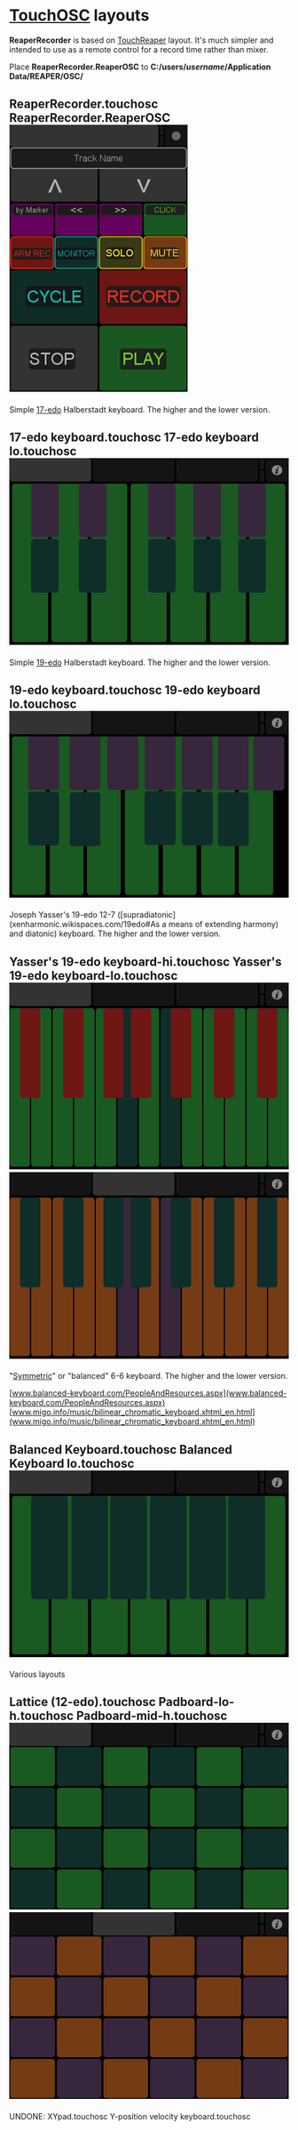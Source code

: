 # [TouchOSC](hexler.net/software/touchosc) layouts

**ReaperRecorder** is based on [TouchReaper](forum.cockos.com/showpost.php?s=764669ee8aaa672e21baf215bc17aadd&p=923046&postcount=9) layout.
It's much simpler and intended to use as a remote control for a record time rather than mixer.

Place **ReaperRecorder.ReaperOSC** to **C:/users/_username_/Application Data/REAPER/OSC/**

ReaperRecorder.touchosc
ReaperRecorder.ReaperOSC
![](/TouchOSC/screenshots/ReaperRecorder.png)
---

Simple [17-edo](xenharmonic.wikispaces.com/17edo) Halberstadt keyboard.
The higher and the lower version.

17-edo keyboard.touchosc
17-edo keyboard lo.touchosc
![](/TouchOSC/screenshots/17-edo_keyboard.png)
---

Simple [19-edo](xenharmonic.wikispaces.com/19edo) Halberstadt keyboard.
The higher and the lower version.

19-edo keyboard.touchosc
19-edo keyboard lo.touchosc
![](/TouchOSC/screenshots/19-edo_keyboard.png)
---

Joseph Yasser's 19-edo 12-7 ([supradiatonic](xenharmonic.wikispaces.com/19edo#As a means of extending harmony) and diatonic) keyboard.
The higher and the lower version.

Yasser's 19-edo keyboard-hi.touchosc
Yasser's 19-edo keyboard-lo.touchosc
![](/TouchOSC/screenshots/Yasser's_19-edo_keyboard_1.png)
![](/TouchOSC/screenshots/Yasser's_19-edo_keyboard_2.png)
---

"[Symmetric](www.youtube.com/watch?v=dGUD58gp6Fk)" or "balanced" 6-6 keyboard.
The higher and the lower version.

[www.balanced-keyboard.com/PeopleAndResources.aspx](www.balanced-keyboard.com/PeopleAndResources.aspx)
[www.migo.info/music/bilinear_chromatic_keyboard.xhtml_en.html](www.migo.info/music/bilinear_chromatic_keyboard.xhtml_en.html)

Balanced Keyboard.touchosc
Balanced Keyboard lo.touchosc
![](/TouchOSC/screenshots/Balanced_Keyboard.png)
---

Various layouts

Lattice (12-edo).touchosc
Padboard-lo-h.touchosc
Padboard-mid-h.touchosc
![](/TouchOSC/screenshots/Padboard1.png)
![](/TouchOSC/screenshots/Padboard2.png)
---

UNDONE:
XYpad.touchosc
Y-position velocity keyboard.touchosc
